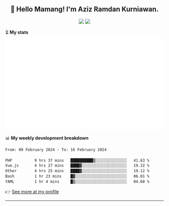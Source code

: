 <h2 align="center">👋 Hello Mamang! I'm Aziz Ramdan Kurniawan.</h2>  
<p align="center">
  <img src="https://komarev.com/ghpvc/?username=azizramdan">
  <img src="https://wakatime.com/badge/user/90056fa0-4c31-4eca-954e-2a3ac05896f9.svg">
</p>
    
⏳ **My stats**  
![](https://raw.githubusercontent.com/azizramdan/github-stats/master/generated/overview.svg#gh-dark-mode-only)

📊 **My weekly development breakdown**
<!--START_SECTION:waka-->

```txt
From: 09 February 2024 - To: 16 February 2024

PHP          9 hrs 37 mins   ██████████▒░░░░░░░░░░░░░░   41.63 %
Vue.js       4 hrs 27 mins   ████▓░░░░░░░░░░░░░░░░░░░░   19.32 %
Other        4 hrs 25 mins   ████▓░░░░░░░░░░░░░░░░░░░░   19.12 %
Bash         1 hr 23 mins    █▓░░░░░░░░░░░░░░░░░░░░░░░   06.01 %
YAML         1 hr 4 mins     █▒░░░░░░░░░░░░░░░░░░░░░░░   04.68 %
```

<!--END_SECTION:waka-->
👉 [See more at my profile](https://wakatime.com/@azizramdan)
***

